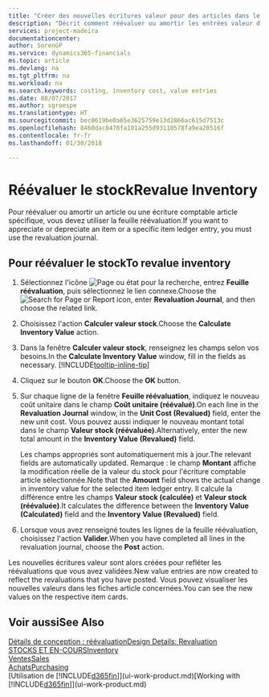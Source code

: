 ```yaml
---
title: "Créer des nouvelles écritures valeur pour des articles dans le stock| Microsoft Docs"
description: "Décrit comment réévaluer ou amortir les entrées valeur d'un ou de plusieurs articles dans le stock en validant leur valeur calculée courante."
services: project-madeira
documentationcenter: 
author: SorenGP
ms.service: dynamics365-financials
ms.topic: article
ms.devlang: na
ms.tgt_pltfrm: na
ms.workload: na
ms.search.keywords: costing, inventory cost, value entries
ms.date: 08/07/2017
ms.author: sgroespe
ms.translationtype: HT
ms.sourcegitcommit: bec0619be0a65e3625759e13d2866ac615d7513c
ms.openlocfilehash: 8460dac8478fa101a255d93110578fa9ea20516f
ms.contentlocale: fr-fr
ms.lasthandoff: 01/30/2018

---
```

# <a name="revalue-inventory"></a><span data-ttu-id="a5a5a-103">Réévaluer le stock</span><span class="sxs-lookup"><span data-stu-id="a5a5a-103">Revalue Inventory</span></span>
<span data-ttu-id="a5a5a-104">Pour réévaluer ou amortir un article ou une écriture comptable article spécifique, vous devez utiliser la feuille réévaluation.</span><span class="sxs-lookup"><span data-stu-id="a5a5a-104">If you want to appreciate or depreciate an item or a specific item ledger entry, you must use the revaluation journal.</span></span>

## <a name="to-revalue-inventory"></a><span data-ttu-id="a5a5a-105">Pour réévaluer le stock</span><span class="sxs-lookup"><span data-stu-id="a5a5a-105">To revalue inventory</span></span>
1. <span data-ttu-id="a5a5a-106">Sélectionnez l'icône ![Page ou état pour la recherche](media/ui-search/search_small.png "Page ou état pour la recherche"), entrez **Feuille réévaluation**, puis sélectionnez le lien connexe.</span><span class="sxs-lookup"><span data-stu-id="a5a5a-106">Choose the ![Search for Page or Report](media/ui-search/search_small.png "Search for Page or Report icon") icon, enter **Revaluation Journal**, and then choose the related link.</span></span>
2. <span data-ttu-id="a5a5a-107">Choisissez l'action **Calculer valeur stock**.</span><span class="sxs-lookup"><span data-stu-id="a5a5a-107">Choose the **Calculate Inventory Value** action.</span></span>
3. <span data-ttu-id="a5a5a-108">Dans la fenêtre **Calculer valeur stock**, renseignez les champs selon vos besoins.</span><span class="sxs-lookup"><span data-stu-id="a5a5a-108">In the **Calculate Inventory Value** window, fill in the fields as necessary.</span></span> [!INCLUDE[tooltip-inline-tip](includes/tooltip-inline-tip_md.md)]
4. <span data-ttu-id="a5a5a-109">Cliquez sur le bouton **OK**.</span><span class="sxs-lookup"><span data-stu-id="a5a5a-109">Choose the **OK** button.</span></span>
5. <span data-ttu-id="a5a5a-110">Sur chaque ligne de la fenêtre **Feuille réévaluation**, indiquez le nouveau coût unitaire dans le champ **Coût unitaire (réévalué)**.</span><span class="sxs-lookup"><span data-stu-id="a5a5a-110">On each line in the **Revaluation Journal** window, in the **Unit Cost (Revalued)** field, enter the new unit cost.</span></span> <span data-ttu-id="a5a5a-111">Vous pouvez aussi indiquer le nouveau montant total dans le champ **Valeur stock (réévaluée)**.</span><span class="sxs-lookup"><span data-stu-id="a5a5a-111">Alternatively, enter the new total amount in the **Inventory Value (Revalued)** field.</span></span>

    <span data-ttu-id="a5a5a-112">Les champs appropriés sont automatiquement mis à jour.</span><span class="sxs-lookup"><span data-stu-id="a5a5a-112">The relevant fields are automatically updated.</span></span> <span data-ttu-id="a5a5a-113">Remarque : le champ **Montant** affiche la modification réelle de la valeur du stock pour l'écriture comptable article sélectionnée.</span><span class="sxs-lookup"><span data-stu-id="a5a5a-113">Note that the **Amount** field shows the actual change in inventory value for the selected item ledger entry.</span></span> <span data-ttu-id="a5a5a-114">Il calcule la différence entre les champs **Valeur stock (calculée)** et **Valeur stock (réévaluée)**.</span><span class="sxs-lookup"><span data-stu-id="a5a5a-114">It calculates the difference between the **Inventory Value (Calculated)** field and the **Inventory Value (Revalued)** field.</span></span>
6. <span data-ttu-id="a5a5a-115">Lorsque vous avez renseigné toutes les lignes de la feuille réévaluation, choisissez l'action **Valider**.</span><span class="sxs-lookup"><span data-stu-id="a5a5a-115">When you have completed all lines in the revaluation journal, choose the **Post** action.</span></span>

<span data-ttu-id="a5a5a-116">Les nouvelles écritures valeur sont alors créées pour refléter les réévaluations que vous avez validées.</span><span class="sxs-lookup"><span data-stu-id="a5a5a-116">New value entries are now created to reflect the revaluations that you have posted.</span></span> <span data-ttu-id="a5a5a-117">Vous pouvez visualiser les nouvelles valeurs dans les fiches article concernées.</span><span class="sxs-lookup"><span data-stu-id="a5a5a-117">You can see the new values on the respective item cards.</span></span>

## <a name="see-also"></a><span data-ttu-id="a5a5a-118">Voir aussi</span><span class="sxs-lookup"><span data-stu-id="a5a5a-118">See Also</span></span>
[<span data-ttu-id="a5a5a-119">Détails de conception : réévaluation</span><span class="sxs-lookup"><span data-stu-id="a5a5a-119">Design Details: Revaluation</span></span>](design-details-revaluation.md)  
[<span data-ttu-id="a5a5a-120">STOCKS ET EN-COURS</span><span class="sxs-lookup"><span data-stu-id="a5a5a-120">Inventory</span></span>](inventory-manage-inventory.md)  
[<span data-ttu-id="a5a5a-121">Ventes</span><span class="sxs-lookup"><span data-stu-id="a5a5a-121">Sales</span></span>](sales-manage-sales.md)  
[<span data-ttu-id="a5a5a-122">Achats</span><span class="sxs-lookup"><span data-stu-id="a5a5a-122">Purchasing</span></span>](purchasing-manage-purchasing.md)  
<span data-ttu-id="a5a5a-123">[Utilisation de [!INCLUDE[d365fin](includes/d365fin_md.md)]](ui-work-product.md)</span><span class="sxs-lookup"><span data-stu-id="a5a5a-123">[Working with [!INCLUDE[d365fin](includes/d365fin_md.md)]](ui-work-product.md)</span></span>

